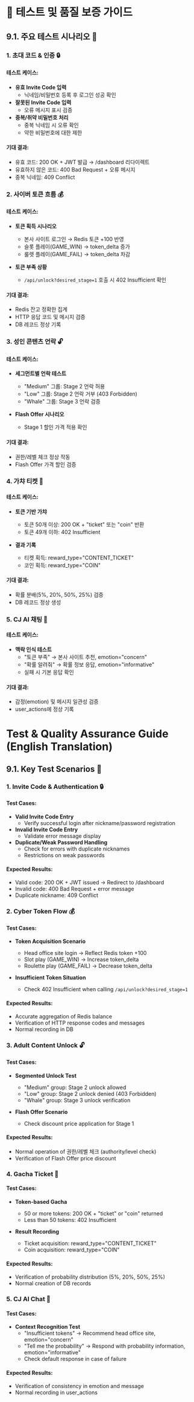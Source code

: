 # 🧪 테스트 및 품질 보증 가이드

## 9.1. 주요 테스트 시나리오 🎯

### 1. 초대 코드 & 인증 🔒

#### 테스트 케이스:
- **유효 Invite Code 입력**
  - 닉네임/비밀번호 등록 후 로그인 성공 확인
- **잘못된 Invite Code 입력**
  - 오류 메시지 표시 검증
- **중복/취약 비밀번호 처리**
  - 중복 닉네임 시 오류 확인
  - 약한 비밀번호에 대한 제한

#### 기대 결과:
- 유효 코드: 200 OK + JWT 발급 → /dashboard 리다이렉트
- 유효하지 않은 코드: 400 Bad Request + 오류 메시지
- 중복 닉네임: 409 Conflict

### 2. 사이버 토큰 흐름 💰

#### 테스트 케이스:
- **토큰 획득 시나리오**
  - 본사 사이트 로그인 → Redis 토큰 +100 반영
  - 슬롯 플레이(GAME_WIN) → token_delta 증가
  - 룰렛 플레이(GAME_FAIL) → token_delta 차감

- **토큰 부족 상황**
  - `/api/unlock?desired_stage=1` 호출 시 402 Insufficient 확인

#### 기대 결과:
- Redis 잔고 정확한 집계
- HTTP 응답 코드 및 메시지 검증
- DB 레코드 정상 기록

### 3. 성인 콘텐츠 언락 🔓

#### 테스트 케이스:
- **세그먼트별 언락 테스트**
  - "Medium" 그룹: Stage 2 언락 허용
  - "Low" 그룹: Stage 2 언락 거부 (403 Forbidden)
  - "Whale" 그룹: Stage 3 언락 검증

- **Flash Offer 시나리오**
  - Stage 1 할인 가격 적용 확인

#### 기대 결과:
- 권한/레벨 체크 정상 작동
- Flash Offer 가격 할인 검증

### 4. 가챠 티켓 🎲

#### 테스트 케이스:
- **토큰 기반 가챠**
  - 토큰 50개 이상: 200 OK + "ticket" 또는 "coin" 반환
  - 토큰 49개 이하: 402 Insufficient

- **결과 기록**
  - 티켓 획득: reward_type="CONTENT_TICKET"
  - 코인 획득: reward_type="COIN"

#### 기대 결과:
- 확률 분배(5%, 20%, 50%, 25%) 검증
- DB 레코드 정상 생성

### 5. CJ AI 채팅 🤖

#### 테스트 케이스:
- **맥락 인식 테스트**
  - "토큰 부족" → 본사 사이트 추천, emotion="concern"
  - "확률 알려줘" → 확률 정보 응답, emotion="informative"
  - 실패 시 기본 응답 확인

#### 기대 결과:
- 감정(emotion) 및 메시지 일관성 검증
- user_actions에 정상 기록

<!-- English translation below -->

# Test & Quality Assurance Guide (English Translation)

## 9.1. Key Test Scenarios 🎯

### 1. Invite Code & Authentication 🔒

#### Test Cases:
- **Valid Invite Code Entry**
  - Verify successful login after nickname/password registration
- **Invalid Invite Code Entry**
  - Validate error message display
- **Duplicate/Weak Password Handling**
  - Check for errors with duplicate nicknames
  - Restrictions on weak passwords

#### Expected Results:
- Valid code: 200 OK + JWT issued → Redirect to /dashboard
- Invalid code: 400 Bad Request + error message
- Duplicate nickname: 409 Conflict

### 2. Cyber Token Flow 💰

#### Test Cases:
- **Token Acquisition Scenario**
  - Head office site login → Reflect Redis token +100
  - Slot play (GAME_WIN) → Increase token_delta
  - Roulette play (GAME_FAIL) → Decrease token_delta

- **Insufficient Token Situation**
  - Check 402 Insufficient when calling `/api/unlock?desired_stage=1`

#### Expected Results:
- Accurate aggregation of Redis balance
- Verification of HTTP response codes and messages
- Normal recording in DB

### 3. Adult Content Unlock 🔓

#### Test Cases:
- **Segmented Unlock Test**
  - "Medium" group: Stage 2 unlock allowed
  - "Low" group: Stage 2 unlock denied (403 Forbidden)
  - "Whale" group: Stage 3 unlock verification

- **Flash Offer Scenario**
  - Check discount price application for Stage 1

#### Expected Results:
- Normal operation of 권한/레벨 체크 (authority/level check)
- Verification of Flash Offer price discount

### 4. Gacha Ticket 🎲

#### Test Cases:
- **Token-based Gacha**
  - 50 or more tokens: 200 OK + "ticket" or "coin" returned
  - Less than 50 tokens: 402 Insufficient

- **Result Recording**
  - Ticket acquisition: reward_type="CONTENT_TICKET"
  - Coin acquisition: reward_type="COIN"

#### Expected Results:
- Verification of probability distribution (5%, 20%, 50%, 25%)
- Normal creation of DB records

### 5. CJ AI Chat 🤖

#### Test Cases:
- **Context Recognition Test**
  - "Insufficient tokens" → Recommend head office site, emotion="concern"
  - "Tell me the probability" → Respond with probability information, emotion="informative"
  - Check default response in case of failure

#### Expected Results:
- Verification of consistency in emotion and message
- Normal recording in user_actions